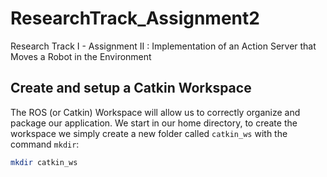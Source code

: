 # ResearchTrack_Assignment2
Research Track I - Assignment II :  Implementation of an Action Server that Moves a Robot in the Environment

Create and setup a Catkin Workspace
--------------------------------

The ROS (or Catkin) Workspace will allow us to correctly organize and package our application. We start in our home directory, to create the workspace we simply create a new folder called `catkin_ws` with the command `mkdir`:

```bash
mkdir catkin_ws
```
